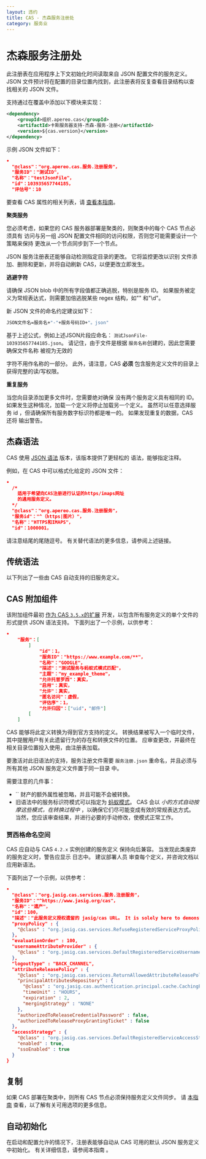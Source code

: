 ```yaml
---
layout: 违约
title: CAS - 杰森服务注册处
category: 服务业
---
```


# 杰森服务注册处

此注册表在应用程序上下文初始化时间读取来自 JSON 配置文件的服务定义。 JSON 文件预计将在配置的目录位置内找到，此注册表将反复查看目录结构以查找相关的 JSON 文件。

支持通过在覆盖中添加以下模块来实现：

```xml
<dependency>
    <groupId>组织.apereo.cas</groupId>
    <artifactId>卡斯服务器支持-杰森-服务-注册</artifactId>
    <version>${cas.version}</version>
</dependency>
```

示例 JSON 文件如下：

```json
•
  "@class"："org.apereo.cas.服务.注册服务"，
  "服务ID"："测试ID"，
  "名称"："testJsonFile"，
  "id"：103935657744185，
  "评估号"：10

```

要查看 CAS 属性的相关列表，请 [查看本指南](../configuration/Configuration-Properties.html#json-service-registry)。

<div class="alert alert-warning"><strong>聚类服务</strong><p>
您必须考虑，如果您的 CAS 服务器部署是聚类的，则聚类中的每个 CAS 节点必须具有
访问与另一组 JSON 配置文件相同的访问权限，否则您可能需要设计一个策略来保持
更改从一个节点同步到下一个节点。
</p></div>

JSON 服务注册表还能够自动检测指定目录的更改。 它将监控更改以识别 文件添加、删除和更新，并将自动刷新 CAS，以便更改立即发生。

<div class="alert alert-info"><strong>逃避字符</strong><p>
请确保 JSON blob 中的所有字段值都正确逃脱，特别是服务 ID。 如果服务被定义为常规表达式，则需要加倍逃脱某些 regex 结构，如"" 和"\d"。
</p></div>

新 JSON 文件的命名约定建议如下：

```bash
JSON文件名=服务名+"-"+服务号码ID+"。json"
```

基于上述公式，例如上述JSON片段应命名： `测试JsonFile-103935657744185.json`。 请记住，由于文件是根据 `服务名称`创建的，因此您需要确保文件名称</a> 被视为无效的

字符不用作名称的一部分。 此外，请注意，CAS **必须** 包含服务定义文件的目录上获得完整的读/写权限。</p>

<div class="alert alert-warning"><strong>重复服务</strong><p>
当您向目录添加更多文件时，您需要绝对确保
没有两个服务定义具有相同的 ID。 如果发生这种情况，加载一个定义将停止加载另一个定义。 虽然可以任意选择服务 id
，但请确保所有服务数字标识符都是唯一的。 如果发现重复的数据，CAS 还将
输出警告。
</p></div>

## 杰森语法

CAS 使用 [JSON 语法](http://hjson.org/) 版本，该版本提供了更轻松的 语法，能够指定注释。

例如，在 CAS 中可以格式化给定的 JSON 文件：



```json
•
  /*
    适用于希望向CAS注册进行认证的https/imaps网址
    的通用服务定义。
  */
  "@class"："org.apereo.cas.服务.注册服务"，
  "服务id"："^（https|图片）"，
  "名称"："HTTPS和IMAPS"，
  "id"：1000001，

```


请注意结尾的尾随逗号。 有关替代语法的更多信息，请参阅上述链接。



## 传统语法

以下列出了一些由 CAS 自动支持的旧服务定义。



## CAS 附加组件

该附加组件最初 [作为 CAS `3.5.x`的扩展](https://github.com/Unicon/cas-addons/wiki/Configuring-JSON-Service-Registry) 开发，以包含所有服务定义的单个文件的形式提供 JSON 语法支持。 下面列出了一个示例，以供参考：



```json
•
    "服务"：[
        ]
            "id"：1，
            "服务ID"："https://www.example.com/**"，
            "名称"："GOOGLE"，
            "描述"："测试服务与蚂蚁式模式匹配"，
            "主题"："my_example_theme"，
            "允许托普罗西"：真实，
            "启用"：真实，
            "允许"：真实，
            "匿名访问"：虚假，
            "评估序"：1，
            "允许归因"：["uid"，"邮件"]
        [
    ]

```


CAS 能够将此定义转换为得到官方支持的定义。 转换结果被写入一个临时文件，其中提醒用户有关此遗留行为的存在和转换文件的位置。 应审查更改，并最终在相关目录位置投入使用，由注册表加载。

要激活对此旧语法的支持，服务注册文件需要 `服务注册.json` 重命名，并且必须与所有其他 JSON 服务定义文件置于同一目录 中。

需要注意的几件事：

- `` 财产的额外属性被忽略，并且可能不会被转换。
- 旧语法中的服务标识符模式可以指定为 [蚂蚁模式](https://docs.spring.io/spring-framework/docs/current/javadoc-api/org/springframework/util/AntPathMatcher.html)。 CAS 会以 *小的方式自动按摩这些模式，在转换过程中* ，以确保它们尽可能变成有效的常规表达方式。 当然，您应该审查结果，并进行必要的手动修改，使模式正常工作。



### 贾西格命名空间

CAS 应自动与 CAS `4.2.x` 实例创建的服务定义 保持向后兼容。 当发现此类废弃的服务定义时，警告应显示 日志中。 建议部署人员 审查每个定义，并咨询文档以应用新语法。

下面列出了一个示例，以供参考：



```json
•
  "@class"："org.jasig.cas.services.服务.注册服务"，
  "服务ID"："^https://www.jasig.org/cas"，
  "名称"："遗产"，
  "id"：100，
  "描述"："此服务定义授权遗留的 jasig/cas URL。 It is solely here to demonstrate service backwards-compatibility",
  "proxyPolicy" : {
    "@class" : "org.jasig.cas.services.RefuseRegisteredServiceProxyPolicy"
  },
  "evaluationOrder" : 100,
  "usernameAttributeProvider" : {
    "@class" : "org.jasig.cas.services.DefaultRegisteredServiceUsernameProvider"
  },
  "logoutType" : "BACK_CHANNEL",
  "attributeReleasePolicy" : {
    "@class" : "org.jasig.cas.services.ReturnAllowedAttributeReleasePolicy",
    "principalAttributesRepository" : {
      "@class" : "org.jasig.cas.authentication.principal.cache.CachingPrincipalAttributesRepository",
      "timeUnit" : "HOURS",
      "expiration" : 2,
      "mergingStrategy" : "NONE"
    },
    "authorizedToReleaseCredentialPassword" : false,
    "authorizedToReleaseProxyGrantingTicket" : false
  },
  "accessStrategy" : {
    "@class" : "org.jasig.cas.services.DefaultRegisteredServiceAccessStrategy",
    "enabled" : true,
    "ssoEnabled" : true
  }
}
```




## 复制

如果 CAS 部署在聚类中，则所有 CAS 节点必须保持服务定义文件同步。 请 [本指南](Configuring-Service-Replication.html) 查看，以了解有关可用选项的更多信息。



## 自动初始化

在启动和配置允许的情况下，注册表能够自动从 CAS 可用的默认 JSON 服务定义中初始化。 有关详细信息，请参阅本指南</a> 。</p>

